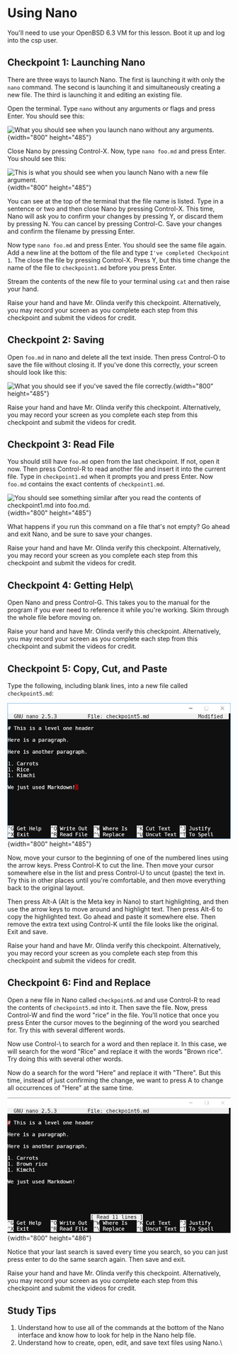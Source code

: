 # Using Nano

You'll need to use your OpenBSD 6.3 VM for this lesson. Boot it up and log into the csp user.

## Checkpoint 1: Launching Nano

There are three ways to launch Nano. The first is launching it with only
the `nano` command. The second is launching it and simultaneously creating
a new file. The third is launching it and editing an existing file.

Open the terminal. Type `nano` without any arguments or flags and press
Enter. You should see this:

![](images/chrome_2016-09-25_16-03-30.png "What you should see when you launch nano without
      any arguments."){width="800" height="485"}

Close Nano by pressing Control-X. Now, type `nano foo.md` and press
Enter. You should see this:

![](images/chrome_2016-09-25_16-09-29.png "This is what you should see when you launch Nano
      with a new file argument."){width="800" height="485"}

You can see at the top of the terminal that the file name is listed.
Type in a sentence or two and then close Nano by pressing Control-X.
This time, Nano will ask you to confirm your changes by pressing Y, or
discard them by pressing N. You can cancel by pressing Control-C. Save
your changes and confirm the filename by pressing Enter.

Now type `nano foo.md` and press Enter. You should see the same file
again. Add a new line at the bottom of the file and type
`I've completed Checkpoint 1`. The close the file by pressing Control-X.
Press Y, but this time change the name of the file to `checkpoint1.md`
before you press Enter.

Stream the contents of the new file to your terminal using `cat` and
then raise your hand.

Raise your hand and have Mr. Olinda verify this checkpoint. Alternatively, you may record your screen as you complete each step from this checkpoint and submit the videos for credit.

## Checkpoint 2: Saving

Open `foo.md` in nano and delete all the text inside. Then press
Control-O to save the file without closing it. If you've done this
correctly, your screen should look like this:

![](images/chrome_2016-09-25_18-24-59.png "What you should see if you've saved the file
      correctly."){width="800" height="485"}

Raise your hand and have Mr. Olinda verify this checkpoint. Alternatively, you may record your screen as you complete each step from this checkpoint and submit the videos for credit.

## Checkpoint 3: Read File

You should still have `foo.md` open from the last checkpoint. If not,
open it now. Then press Control-R to read another file and insert it
into the current file. Type in `checkpoint1.md` when it prompts you and
press Enter. Now `foo.md` contains the exact contents of
`checkpoint1.md`.

![](images/chrome_2016-09-25_18-31-33.png "You should see something similar after you read
      the contents of checkpoint1.md into foo.md."){width="800"
height="485"}

What happens if you run this command on a file that's not empty? Go
ahead and exit Nano, and be sure to save your changes.

Raise your hand and have Mr. Olinda verify this checkpoint. Alternatively, you may record your screen as you complete each step from this checkpoint and submit the videos for credit.

## Checkpoint 4: Getting Help\

Open Nano and press Control-G. This takes you to the manual for the
program if you ever need to reference it while you're working. Skim
through the whole file before moving on.

Raise your hand and have Mr. Olinda verify this checkpoint. Alternatively, you may record your screen as you complete each step from this checkpoint and submit the videos for credit.

## Checkpoint 5: Copy, Cut, and Paste

Type the following, including blank lines, into a new file called
`checkpoint5.md`:

![](images/chrome_2016-09-25_19-00-05.png){width="800" height="485"}

Now, move your cursor to the beginning of one of the numbered lines
using the arrow keys. Press Control-K to cut the line. Then move your
cursor somewhere else in the list and press Control-U to uncut (paste)
the text in. Try this in other places until you're comfortable, and then
move everything back to the original layout.

Then press Alt-A (Alt is the Meta key in Nano) to start highlighting,
and then use the arrow keys to move around and highlight text. Then
press Alt-6 to copy the highlighted text. Go ahead and paste it
somewhere else. Then remove the extra text using Control-K until the
file looks like the original. Exit and save.

Raise your hand and have Mr. Olinda verify this checkpoint. Alternatively, you may record your screen as you complete each step from this checkpoint and submit the videos for credit.

## Checkpoint 6: Find and Replace

Open a new file in Nano called `checkpoint6.md` and use Control-R to read
the contents of `checkpoint5.md` into it. Then save the file. Now, press
Control-W and find the word "rice" in the file. You'll notice that once
you press Enter the cursor moves to the beginning of the word you
searched for. Try this with several different words.

Now use Control-\\ to search for a word and then replace it. In this
case, we will search for the word "Rice" and replace it with the words
"Brown rice". Try doing this with several other words.

Now do a search for the word "Here" and replace it with "There". But
this time, instead of just confirming the change, we want to press A to
change all occurrences of "Here" at the same time.

![](images/2016-09-25_20-06-54.gif){width="800" height="486"}

Notice that your last search is saved every time you search, so you can
just press enter to do the same search again. Then save and exit.

Raise your hand and have Mr. Olinda verify this checkpoint. Alternatively, you may record your screen as you complete each step from this checkpoint and submit the videos for credit.

## Study Tips

1.  Understand how to use all of the commands at the bottom of the Nano
    interface and know how to look for help in the Nano help file.
2.  Understand how to create, open, edit, and save text files using
    Nano.\

